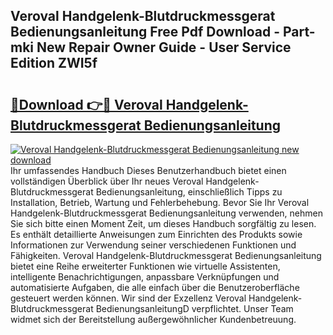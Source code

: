 ## Veroval Handgelenk-Blutdruckmessgerat Bedienungsanleitung Free Pdf Download - Part-mki New Repair Owner Guide - User Service Edition ZWI5f

# <h2><a href="http://df3sw5a.blite.top/?on=Veroval+Handgelenk-Blutdruckmessgerat+Bedienungsanleitung">🔗Download 👉🔴 Veroval Handgelenk-Blutdruckmessgerat Bedienungsanleitung</a></h2>

[![Veroval Handgelenk-Blutdruckmessgerat Bedienungsanleitung new download](https://i.imgur.com/lujVjoI.png)](http://df3sw5a.blite.top/?on=Veroval+Handgelenk-Blutdruckmessgerat+Bedienungsanleitung)
Ihr umfassendes Handbuch Dieses Benutzerhandbuch bietet einen vollständigen Überblick über Ihr neues Veroval Handgelenk-Blutdruckmessgerat Bedienungsanleitung, einschließlich Tipps zu Installation, Betrieb, Wartung und Fehlerbehebung. Bevor Sie Ihr Veroval Handgelenk-Blutdruckmessgerat Bedienungsanleitung verwenden, nehmen Sie sich bitte einen Moment Zeit, um dieses Handbuch sorgfältig zu lesen. Es enthält detaillierte Anweisungen zum Einrichten des Produkts sowie Informationen zur Verwendung seiner verschiedenen Funktionen und Fähigkeiten. Veroval Handgelenk-Blutdruckmessgerat Bedienungsanleitung bietet eine Reihe erweiterter Funktionen wie virtuelle Assistenten, intelligente Benachrichtigungen, anpassbare Verknüpfungen und automatisierte Aufgaben, die alle einfach über die Benutzeroberfläche gesteuert werden können. Wir sind der Exzellenz Veroval Handgelenk-Blutdruckmessgerat BedienungsanleitungD verpflichtet. Unser Team widmet sich der Bereitstellung außergewöhnlicher Kundenbetreuung.
